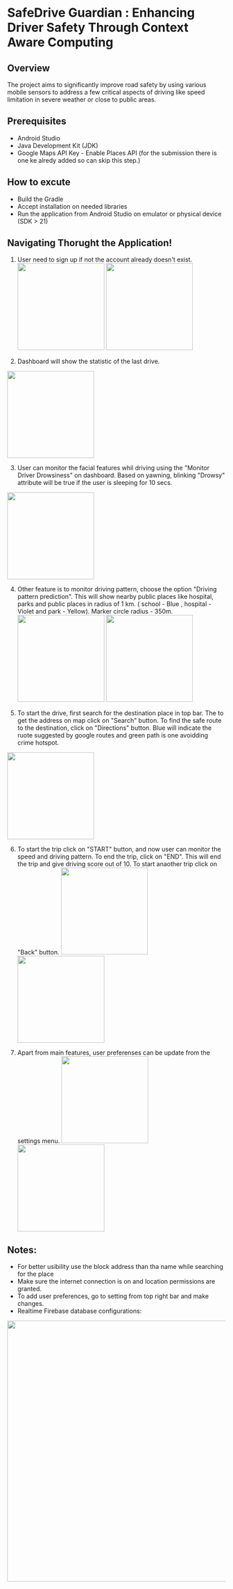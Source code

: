 # SafeDrive Guardian : Enhancing Driver Safety Through Context Aware Computing

## Overview

The project aims to significantly improve road safety by using various mobile sensors to address a few critical aspects of driving like speed limitation in severe weather or close to public areas.

## Prerequisites

* Android Studio
* Java Development Kit (JDK)
* Google Maps API Key - Enable Places API (for the submission there is one ke alredy added so can skip this step.)

## How to excute

* Build the Gradle
* Accept installation on needed libraries
* Run the application from Android Studio on emulator or physical device (SDK > 21)
## Navigating Thorught the Application!

1. User need to sign up if not the account already doesn't exist. 
   <img src="img/img2.png" width="200"/> <img src="img/img3.png" width="200" />

2. Dashboard will show the statistic of the last drive. 
<img src="img/img9.png" width="200" />

3. User can monitor the facial features whil driving using the "Monitor Driver Drowsiness" on dashboard. Based on yawning, blinking "Drowsy" attribute will be true if the user is sleeping for 10 secs.
<img src="img/img11.png" width="200" />

4. Other feature is to monitor driving pattern, choose the option "Driving pattern prediction". This will show nearby public places like hospital, parks and public places in radius of 1 km. ( school - Blue , hospital - Violet and park - Yellow). Marker circle radius - 350m.
<img src="img/img10.png" width="200" /> <img src="img/img4.png" width="200" /> 

5. To start the drive, first search for the destination place in top bar. The to get the address on map click on "Search" button. To find the safe route to the destination, click on "Directions" button. Blue will indicate the ruote suggested by google routes and green path is one avoidding crime hotspot.
<img src="img/img5.png" width="200" />

6. To start the trip click on "START" button, and now user can monitor the speed and driving pattern. To end the trip, click on "END". This will end the trip and give driving score out of 10.
To start anaother trip click on "Back" button.
<img src="img/img6.png" width="200" />  <img src="img/img7.png" width="200" />

7. Apart from main features, user preferenses can be update from the settings menu.
<img src="img/img12.png" width="200" /> <img src="img/img1.png" width="200" />



## Notes:

* For better usibility use the block address than tha name while searching for the place
* Make sure the internet connection is on and location permissions are granted.
* To add user preferences, go to setting from top right bar and make changes.
* Realtime Firebase database configurations:
<img src="img/img_fb2.png" width="600" /> 